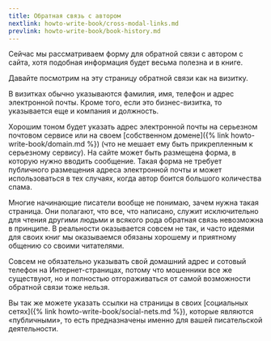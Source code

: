 ```yaml
---
title: Обратная связь с автором
nextlink: howto-write-book/cross-modal-links.md
prevlink: howto-write-book/book-history.md
---
```


Сейчас мы рассматриваем форму для обратной связи с автором с сайта,
хотя подобная информация будет весьма полезна и в книге.

Давайте посмотрим на эту страницу обратной связи как на визитку.

В визитках обычно указываются фамилия, имя, телефон и адрес
электронной почты.  Кроме того, если это бизнес-визитка, то
указывается еще и компания и должность.

Хорошим тоном будет указать адрес электронной почты на серьезном
почтовом сервисе или на своем [собственном домене]({% link
howto-write-book/domain.md %}) (что не мешает ему быть прикрепленным к
серьезному сервису).  На сайте может быть размещена форма, в которую
нужно вводить сообщение.  Такая форма не требует публичного размещения
адреса электронной почты и может использоваться в тех случаях, когда
автор боится большого количества спама.

Многие начинающие писатели вообще не понимаю, зачем нужна такая
страница.  Они полагают, что все, что написано, служит исключительно
для чтения другими людьми и всякого рода обратная связь невозможна в
принципе.  В реальности оказывается совсем не так, и часто идеями для
своих книг мы оказываемся обязаны хорошему и приятному общению со
своими читателями.

Совсем не обязательно указывать свой домашний адрес и сотовый телефон
на Интернет-страницах, потому что мошенники все же существуют, но и
полностью отгораживаться от самой возможности обратной связи тоже
нельзя.

Вы так же можете указать ссылки на страницы в своих [социальных
сетях]({% link howto-write-book/social-nets.md %}), которые являются
«публичными», то есть предназначены именно для вашей писательской
деятельности.

